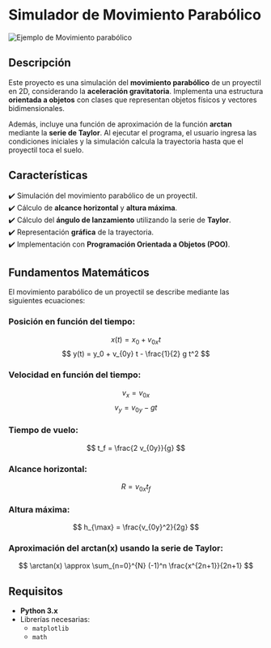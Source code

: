 # Simulador de Movimiento Parabólico
![Ejemplo de Movimiento parabólico](https://ingenierizando.com/wp-content/uploads/2023/02/movimiento-parabolico.png?raw=true)
## Descripción
Este proyecto es una simulación del **movimiento parabólico** de un proyectil en 2D, considerando la **aceleración gravitatoria**. Implementa una estructura **orientada a objetos** con clases que representan objetos físicos y vectores bidimensionales.  

Además, incluye una función de aproximación de la función **arctan** mediante la **serie de Taylor**. Al ejecutar el programa, el usuario ingresa las condiciones iniciales y la simulación calcula la trayectoria hasta que el proyectil toca el suelo.

## Características
✔️ Simulación del movimiento parabólico de un proyectil.  
✔️ Cálculo de **alcance horizontal** y **altura máxima**.  
✔️ Cálculo del **ángulo de lanzamiento** utilizando la serie de **Taylor**.  
✔️ Representación **gráfica** de la trayectoria.  
✔️ Implementación con **Programación Orientada a Objetos (POO)**.  

## Fundamentos Matemáticos

El movimiento parabólico de un proyectil se describe mediante las siguientes ecuaciones:

### Posición en función del tiempo:
$$
x(t) = x_0 + v_{0x} t
$$
$$
y(t) = y_0 + v_{0y} t - \frac{1}{2} g t^2
$$

### Velocidad en función del tiempo:
$$
v_x = v_{0x}
$$
$$
v_y = v_{0y} - g t
$$

### Tiempo de vuelo:
$$
t_f = \frac{2 v_{0y}}{g}
$$

### Alcance horizontal:
$$
R = v_{0x} t_f
$$

### Altura máxima:
$$
h_{\max} = \frac{v_{0y}^2}{2g}
$$

### Aproximación del **arctan(x)** usando la **serie de Taylor**:
$$
\arctan(x) \approx \sum_{n=0}^{N} (-1)^n \frac{x^{2n+1}}{2n+1}
$$

## Requisitos
- **Python 3.x**
- Librerías necesarias:
  - `matplotlib`
  - `math`

